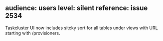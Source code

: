 audience: users
level: silent
reference: issue 2534
---
Taskcluster UI now includes sitcky sort for all tables under views with URL starting with /provisioners.
